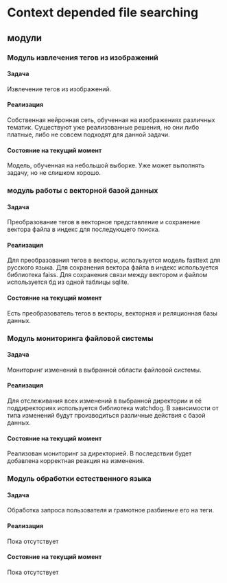 # Context depended file searching

## модули

### Модуль извлечения тегов из изображений

#### Задача

Извлечение тегов из изображений.

#### Реализация

Собственная нейронная сеть, обученная на изображениях различных тематик.
Существуют уже реализованные решения, но они либо платные, либо не совсем подходят для данной задачи.

#### Состояние на текущий момент

Модель, обученная на небольшой выборке. Уже может выполнять задачу, но не слишком хорошо.

### модуль работы с векторной базой данных

#### Задача

Преобразование тегов в векторное представление и сохранение вектора файла в индекс для последующего поиска.

#### Реализация

Для преобразования тегов в векторы, используется модель fasttext для русского языка.
Для сохранения вектора файла в индекс используется библиотека faiss.
Для сохранения связи между вектором и файлом используется бд из одной таблицы sqlite.

#### Состояние на текущий момент

Есть преобразователь тегов в векторы, векторная и реляционная базы данных.

### Модуль мониторинга файловой системы

#### Задача

Мониторинг изменений в выбранной области файловой системы.

#### Реализация

Для отслеживания всех изменений в выбранной директории и её поддиректориях используется библиотека watchdog.
В зависимости от типа изменений будут производиться различные действия с базой данных.

#### Состояние на текущий момент

Реализован мониторинг за директорией. В последствии будет добавлена корректная реакция на изменения.

### Модуль обработки естественного языка

#### Задача

Обработка запроса пользователя и грамотное разбиение его на теги.

#### Реализация

Пока отсутствует

#### Состояние на текущий момент

Пока отсутствует